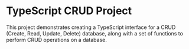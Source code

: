   # TypeScript CRUD Project

This project demonstrates creating a TypeScript interface for a CRUD (Create, Read, Update, Delete) database, along with a set of functions to perform CRUD operations on a database.
